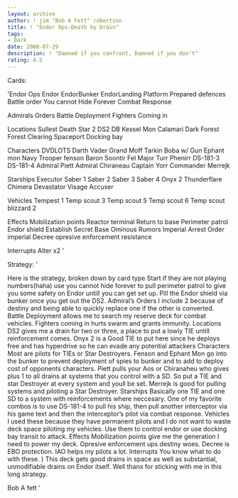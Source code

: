```yaml
---
layout: archive
author: ! jim "Bob A Fett" robertson
title: ! "Endor Ops-Death by Drain"
tags:
- Dark
date: 2000-07-29
description: ! "Damned if you confront, Damned if you don't"
rating: 4.5
---
```

Cards: 

'Endor Ops
Endor
EndorBunker
EndorLanding Platform
Prepared defences
Battle order
You cannot Hide Forever
Combat Response

Admirals Orders
Battle Deployment
Fighters Coming in


Locations
Sullest
Death Star 2
DS2 DB
Kessel
Mon Calamari
Dark Forest
Forest Clearing
Spaceport Docking bay


Characters
DVDLOTS
Darth Vader
Grand Moff Tarkin
Boba w/ Gun
Ephant mon
Navy Trooper fenson
Baron Soontir Fel
Major Turr Phenirr
DS-181-3
DS-181-4
Admiral Piett
Admiral Chiraneau
Captain Yorr
Commander Merrejk

Starships
Executor
Saber 1
Saber 2
Saber 3
Saber 4
Onyx 2
Thunderflare
Chimera
Devastator
Visage
Accuser


Vehicles
Tempest 1
Temp scout 3
Temp scout 5
Temp scout 6
Temp scout
blizzard 2


Effects
Mobilization points
Reactor terminal
Return to base
Perimeter patrol
Endor shield
Establish Secret Base
Ominous Rumors
Imperial Arrest Order
imperial Decree
opresive enforcement
resistance

Interrupts
Alter x2
'

Strategy: '

Here is the strategy, broken down by card type
Start if they are not playing numbers(haha) use you cannot hide forever to pull perimeter patrol to give you some safety on Endor untill you can get set up.  Pill the Endor shield via bunker once you get out the DS2.
Admiral&#8217;s Orders I include 2 because of destiny and being able to quickly replace one if the other is converted. Battle Deployment allows me to search my reserve deck for combat vehicles. Fighters coming in hurts swarm and grants immunity.
Locations DS2 gives me a drain for two or three, a place to put a lowly TIE untill reinforcement comes. Onyx 2 is a Good TIE to put here since he deploys free and has hyperdrive so he can evade any potential attackers
Characters Most are pilots for TIEs or Star Destroyers. Fenson and Ephant Mon go into the bunker to prevent deployment of spies to bunker and to add to deploy cost of opponents characters. Piett pulls your Aos or Chiranaheu who gives plus 1 to all drains at systems that you control with a SD. So put a TIE and star Destroyer at every system and youll be set. Merrejk is good for pulling systems and piloting a Star Destroyer.
Starships Basically one TIE and one SD to a system with reinforcements where neccesary. One of my favorite combos is to use DS-181-4 to pull his ship, then pull another interceptor via his game text and then the interceptor&#8217;s pilot via combat response.
Vehicles I used these because they have permanent pilots and I do not want to waste deck space piloting my vehicles.  Use them to control endor or use docking bay transit to attack.
Effects Mobilization points give me the generation I need to power my deck.  Opresive enforcement ups destiny woes. Decree is EBO protection. IAO helps my pilots a lot.
Interrupts You know what to do with these. )
This deck gets good drains in space as well as substantial, unmodifiable drains on Endor itself. Well thanx for sticking with me in this long strategy.

Bob A fett
'
